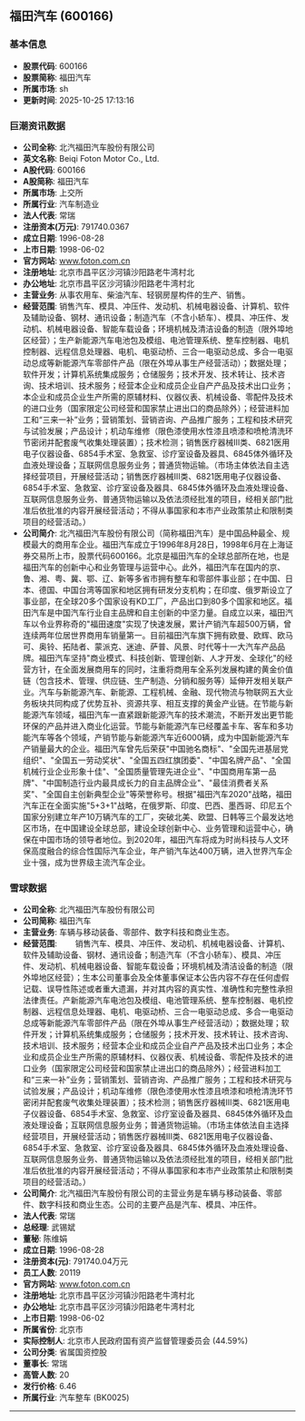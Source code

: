 ## 福田汽车 (600166)

### 基本信息

- **股票代码**: 600166
- **股票简称**: 福田汽车
- **所属市场**: sh
- **更新时间**: 2025-10-25 17:13:16

### 巨潮资讯数据

- **公司全称**: 北汽福田汽车股份有限公司
- **英文名称**: Beiqi Foton Motor Co., Ltd.
- **A股代码**: 600166
- **A股简称**: 福田汽车
- **所属市场**: 上交所
- **所属行业**: 汽车制造业
- **法人代表**: 常瑞
- **注册资本(万元)**: 791740.0367
- **成立日期**: 1996-08-28
- **上市日期**: 1998-06-02
- **官方网站**: www.foton.com.cn
- **注册地址**: 北京市昌平区沙河镇沙阳路老牛湾村北
- **办公地址**: 北京市昌平区沙河镇沙阳路老牛湾村北
- **主营业务**: 从事农用车、柴油汽车、轻钢房屋构件的生产、销售。
- **经营范围**: 销售汽车、模具、冲压件、发动机、机械电器设备、计算机、软件及辅助设备、钢材、通讯设备；制造汽车（不含小轿车）、模具、冲压件、发动机、机械电器设备、智能车载设备；环境机械及清洁设备的制造（限外埠地区经营）；生产新能源汽车电池包及模组、电池管理系统、整车控制器、电机控制器、远程信息处理器、电机、电驱动桥、三合一电驱动总成、多合一电驱动总成等新能源汽车零部件产品（限在外埠从事生产经营活动）；数据处理；软件开发；计算机系统集成服务；仓储服务；技术开发、技术转让、技术咨询、技术培训、技术服务；经营本企业和成员企业自产产品及技术出口业务；本企业和成员企业生产所需的原辅材料、仪器仪表、机械设备、零配件及技术的进口业务（国家限定公司经营和国家禁止进出口的商品除外）；经营进料加工和“三来一补”业务；营销策划、营销咨询、产品推广服务；工程和技术研究与试验发展；产品设计；机动车维修（限色漆使用水性漆且喷漆和喷枪清洗环节密闭并配套废气收集处理装置）；技术检测；销售医疗器械Ⅲ类、6821医用电子仪器设备、6854手术室、急救室、诊疗室设备及器具、6845体外循环及血液处理设备；互联网信息服务业务；普通货物运输。（市场主体依法自主选择经营项目，开展经营活动；销售医疗器械Ⅲ类、6821医用电子仪器设备、6854手术室、急救室、诊疗室设备及器具、6845体外循环及血液处理设备、互联网信息服务业务、普通货物运输以及依法须经批准的项目，经相关部门批准后依批准的内容开展经营活动；不得从事国家和本市产业政策禁止和限制类项目的经营活动。）
- **公司简介**: 北汽福田汽车股份有限公司（简称福田汽车）是中国品种最全、规模最大的商用车企业。福田汽车成立于1996年8月28日，1998年6月在上海证券交易所上市，股票代码600166。北京是福田汽车的全球总部所在地，也是福田汽车的创新中心和业务管理与运营中心。此外，福田汽车在国内的京、鲁、湘、粤、冀、鄂、辽、新等多省市拥有整车和零部件事业部；在中国、日本、德国、中国台湾等国家和地区拥有研发分支机构；在印度、俄罗斯设立了事业部，在全球20多个国家设有KD工厂，产品出口到80多个国家和地区。福田汽车是中国汽车行业自主品牌和自主创新的中坚力量。自成立以来，福田汽车以令业界称奇的"福田速度"实现了快速发展，累计产销汽车超500万辆，曾连续两年位居世界商用车销量第一。目前福田汽车旗下拥有欧曼、欧辉、欧马可、奥铃、拓陆者、蒙派克、迷迪、萨普、风景、时代等十一大汽车产品品牌。福田汽车坚持"商业模式、科技创新、管理创新、人才开发、全球化"的经营方针，在全面发展商用车的同时，注重将商用车全系列发展构建的黄金价值链（包含技术、管理、供应链、生产制造、分销和服务等）延伸开发相关联产业。汽车与新能源汽车、新能源、工程机械、金融、现代物流与物联网五大业务板块共同构成了优势互补、资源共享、相互支撑的黄金产业链。在节能与新能源汽车领域，福田汽车一直紧跟新能源汽车的技术潮流，不断开发出更节能环保的产品并进入商业化运营。节能与新能源汽车已经覆盖卡车、客车和多功能汽车等各个领域，产销节能与新能源汽车近6000辆，成为中国新能源汽车产销量最大的企业。福田汽车曾先后荣获"中国驰名商标"、"全国先进基层党组织"、"全国五一劳动奖状"、"全国五四红旗团委"、"中国名牌产品"、"全国机械行业企业形象十佳"、"全国质量管理先进企业"、"中国商用车第一品牌"、"中国制造行业内最具成长力的自主品牌企业"、"最佳消费者关系奖"、"全国自主创新典型企业"等荣誉称号。根据"福田汽车2020"战略，福田汽车正在全面实施"5+3+1"战略，在俄罗斯、印度、巴西、墨西哥、印尼五个国家分别建立年产10万辆汽车的工厂，突破北美、欧盟、日韩等三个最发达地区市场，在中国建设全球总部，建设全球创新中心、业务管理和运营中心，确保在中国市场的领导者地位。到2020年，福田汽车将成为时尚科技与人文环保高度融合的综合性国际汽车企业，年产销汽车达400万辆，进入世界汽车企业十强，成为世界级主流汽车企业。

### 雪球数据

- **公司全称**: 北汽福田汽车股份有限公司
- **公司简称**: 福田汽车
- **主营业务**: 车辆与移动装备、零部件、数字科技和商业生态。
- **经营范围**: 　　销售汽车、模具、冲压件、发动机、机械电器设备、计算机、软件及辅助设备、钢材、通讯设备；制造汽车（不含小轿车）、模具、冲压件、发动机、机械电器设备、智能车载设备；环境机械及清洁设备的制造（限外埠地区经营）；生本公司董事会及全体董事保证本公告内容不存在任何虚假记载、误导性陈述或者重大遗漏，并对其内容的真实性、准确性和完整性承担法律责任。产新能源汽车电池包及模组、电池管理系统、整车控制器、电机控制器、远程信息处理器、电机、电驱动桥、三合一电驱动总成、多合一电驱动总成等新能源汽车零部件产品（限在外埠从事生产经营活动）；数据处理；软件开发；计算机系统集成服务；仓储服务；技术开发、技术转让、技术咨询、技术培训、技术服务；经营本企业和成员企业自产产品及技术出口业务；本企业和成员企业生产所需的原辅材料、仪器仪表、机械设备、零配件及技术的进口业务（国家限定公司经营和国家禁止进出口的商品除外）；经营进料加工和“三来一补”业务；营销策划、营销咨询、产品推广服务；工程和技术研究与试验发展；产品设计；机动车维修（限色漆使用水性漆且喷漆和喷枪清洗环节密闭并配套废气收集处理装置）；技术检测；销售医疗器械Ⅲ类、6821医用电子仪器设备、6854手术室、急救室、诊疗室设备及器具、6845体外循环及血液处理设备；互联网信息服务业务；普通货物运输。（市场主体依法自主选择经营项目，开展经营活动；销售医疗器械Ⅲ类、6821医用电子仪器设备、6854手术室、急救室、诊疗室设备及器具、6845体外循环及血液处理设备、互联网信息服务业务、普通货物运输以及依法须经批准的项目，经相关部门批准后依批准的内容开展经营活动；不得从事国家和本市产业政策禁止和限制类项目的经营活动。）
- **公司简介**: 北汽福田汽车股份有限公司的主营业务是车辆与移动装备、零部件、数字科技和商业生态。公司的主要产品是汽车、模具、冲压件。
- **法人代表**: 常瑞
- **总经理**: 武锡斌
- **董秘**: 陈维娟
- **成立日期**: 1996-08-28
- **注册资本(元)**: 791740.04万元
- **员工人数**: 20119
- **官方网站**: www.foton.com.cn
- **注册地址**: 北京市昌平区沙河镇沙阳路老牛湾村北
- **办公地址**: 北京市昌平区沙河镇沙阳路老牛湾村北
- **上市日期**: 1998-06-02
- **所属省份**: 北京市
- **实际控制人**: 北京市人民政府国有资产监督管理委员会 (44.59%)
- **公司分类**: 省属国资控股
- **董事长**: 常瑞
- **高管人数**: 20
- **发行价格**: 6.46
- **所属行业**: 汽车整车 (BK0025)

---